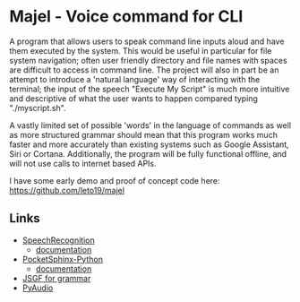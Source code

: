 
# Majel - Voice command for CLI

A program that allows users to speak command line inputs aloud and have them executed by the system. This would be useful in particular for file system navigation; often user friendly directory and file names with spaces are difficult to access in command line. The project will also in part be an attempt to introduce a 'natural language' way of interacting with the terminal; the input of the speech "Execute My Script" is much more intuitive and descriptive of what the user wants to happen compared typing "./myscript.sh".   

A vastly limited set of possible 'words' in the language of commands as well as more structured  grammar should mean that this program works much faster and more accurately than existing systems such as Google Assistant, Siri or Cortana. Additionally, the program will be fully functional offline, and will not use calls to internet based APIs. 

I have some early demo and proof of concept code here: https://github.com/leto19/majel

## Links

* [SpeechRecognition](<https://pypi.org/project/SpeechRecognition/>)
  * [documentation](<https://github.com/Uberi/speech_recognition/blob/master/reference/library-reference.rst>) 
* [PocketSphinx-Python](<https://github.com/bambocher/pocketsphinx-python>)
  * [documentation](<https://cmusphinx.github.io/wiki/>) 
* [JSGF for grammar](<http://www.gavo.t.u-tokyo.ac.jp/~kuenishi/java/sphinx4/edu/cmu/sphinx/jsapi/JSGFGrammar.html>)
* [PyAudio](<http://people.csail.mit.edu/hubert/pyaudio/#downloads>)
